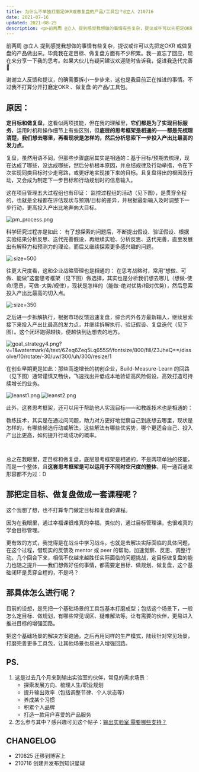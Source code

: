 ```yaml
---
title: 为什么不单独打磨定OKR或做复盘的产品/工具包？@立人 210716
date: 2021-07-16
updated: 2021-08-25
description: <p>前两周 @立人 提到感觉我想做的事情有些复杂，提议或许可以先把定OKR 或做复盘的产品做出来。毕竟我在定目标、做复盘方面有不少积累。我一直忘了回应，现在来分享一下我的思考。如果大伙儿有疑问建议欢迎随时告诉我，促进我迭代完善🤗</p>
---
```


前两周 @立人 提到感觉我想做的事情有些复杂，提议或许可以先把定OKR 或做复盘的产品做出来。毕竟我在定目标、做复盘方面有不少积累。我一直忘了回应，现在来分享一下我的思考。如果大伙儿有疑问建议欢迎随时告诉我，促进我迭代完善🤗


谢谢立人反馈和提议，的确需要拆小一步步来，这也是我目前正在推进的事情。不过我不打算分开打磨定OKR 、做复盘 的产品/工具包。

## 原因：

**定目标和做复盘**，这看似两项技能，但在我的理解里，**它们都是为了实现目标服务**，运用时机和操作细节上有些区别，但**底层的思考框架是相通的——都是先梳理清楚，我们想去哪里，再看现状是怎样的，然后分析思索下一步投入产出比最高的发力点**。

复盘，虽然用语不同，但那些步骤底层其实是相通的：基于目标/预期去梳理，现在达成了哪些，没达成哪些，然后分析根本原因，并总结规律及行动举措，令在下次实现同类目标时少走弯路，或更好地实现接下来的目标。且复盘得出的根因及行动，又会成为制定下一步目标和行动规划时的信息输入。
 
这在项目管理五大过程组也有印证：
监控过程组的活动（见下图），是贯穿全程的，也就是全程都在评估现状与预期/目标的差异，并根据最新输入及时调整下一步行动，更高投入产出比地奔向大目标。


![pm_process.png](https://ishanshan.zoomquiet.top/clipping/pm_process.png ':size=500')

科学研究过程亦是如此：
有了想探索的问题后，不断提出假设、验证假设、根据实验结果分析反思、迭代完善假设，再继续实验、分析反思、迭代完善，直至发展出有解释力和预测力的理论。而后又继续探索更多感兴趣的问题。

![](https://ishanshan.zoomquiet.top/clipping/scientific_method.png ':size=500')

往更大尺度看，这和企业战略管理也是相通的：
在思考战略时，常用“想做、可做、能做”这套思考框架（见下图）做选择，其实也是分析我们想去哪儿（想做-使命/愿景，可做-大势/规律），现状是怎样的（能做-绝对优势/相对优势），然后思索投入产出比最高的切入点。

![](http://ishanshan.zoomquiet.top/share/hbstrategy4.png?v=1&watermark/4/text/6Zeq6Zeq5Lq655Sf/fontsize/800/fill/Z3JheQ==/dissolve/10/rotate/-30/uw/300/uh/300/resize/1 ':size=350')

之后进一步拆解执行，根据市场反馈迅速复盘，综合内外各方最新输入，继续思索接下来投入产出比最高的发力点，并继续拆解执行、验证假设、复盘迭代（见下图）。这个闭环跑得越快，便越快到达想去的地方。

![goal_strategy4.png?v=1&watermark/4/text/6Zeq6Zeq5Lq655Sf/fontsize/800/fill/Z3JheQ==/dissolve/10/rotate/-30/uw/300/uh/300/resize/1](https://ishanshan.zoomquiet.top/clipping/goal_strategy4.png?v=1&watermark/4/text/6Zeq6Zeq5Lq655Sf/fontsize/800/fill/Z3JheQ==/dissolve/10/rotate/-30/uw/300/uh/300/resize/1 ':size=500')

在创业早期更是如此：那些高速增长的初创企业，Build-Measure-Learn 的回路（见下图）通常谨慎又畅快，飞速找出并低成本地验证高风险假设，高效打造可持续增长的业务。

![leanst1.png](https://ishanshan.zoomquiet.top/clipping/leanst1.png ':size=300')
![leanst2.png](https://ishanshan.zoomquiet.top/clipping/leanst2.png ':size=300')

此外，这套思考框架，还可以用于帮助他人实现目标——和教练技术也是相通的：

教练技术，其实是在通过问问题，助力对方更好地觉察自己到底想去哪里，现状是怎样的，有哪些候选行动或解法，这些解法有哪些优劣势，哪个更适合自己、投入产出比更高，如何提升行动成功的概率。

<br> 

总之在我眼里，定目标和做复盘，底层思考框架是相通的，不是两项单独的技能，而是一个整体，且**这套思考框架是可以运用于不同时空尺度的整体**，用一通百通来形容都不为过：D


## 那把定目标、做复盘做成一套课程呢？



这个我想了想，也不打算专门做定目标和复盘的课程。

因为在我眼里，通过幸福课很难真的幸福，类似的，通过目标管理课，也很难真的学会目标管理。

更有效的方式，我觉得是在战斗中学习战斗。也就是去解决实际面临的具体问题，在这个过程，借现实的反馈及 mentor 或 peer 的帮助，加速觉察、反思、调整行动。几个回合下来，相信不仅越来越胜任实际面临的问题挑战，定目标做复盘的能力也随之提升——我们想做好任何事情，都需要定目标、做规划、做复盘，这个基础闭环是贯穿全程的，不是吗？





## 那具体怎么进行呢？

目前的设想，是先把一个基础场景的工具包基本打磨成型；包括这个场景下，一般怎么定目标、做规划，有哪些常见误区、疑难解法等。让有需要的伙伴，更易进入推进目标的增强回路。

把这个基础场景的解决方案跑通，之后再用同样的生产模式，陆续针对常见场景，打磨完善更多工具包，让其他场景也易进入增强回路。





## PS. 

1. 这是过去几个月来到输出实验室的伙伴，常见的需求场景：
    * 探索发展方向、梳理人生/职业规划    
    * 提升输出效率（包括调整节律、个人状态等）   
    * 养成某个习惯   
    * 积累个人品牌   
    * 打造一款用户喜爱的产品服务
2. 怎么参与其中？感兴趣可见这个帖子：[输出实验室 需要哪些支持？](/f_output/helpwanted)


## CHANGELOG 

- 210825 迁移到博客上
- 210716 创建并发布到知识星球
